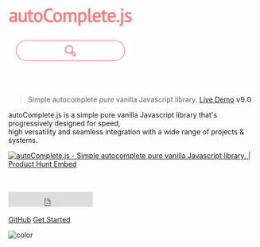 <a href="https://tarekraafat.github.io/autoComplete.js/demo/">
	<img src="./img/autoComplete.js.svg" alt= "autoComplete.js Logo" style="padding-bottom: 50px; width: 250px;">
</a>

> Simple autocomplete pure vanilla Javascript library. <a href="https://tarekraafat.github.io/autoComplete.js/demo/" target="\_blank">Live Demo</a> **v9.0**

autoComplete.js is a simple pure vanilla Javascript library that's progressively designed for speed,<br>high versatility and seamless integration with a wide range of projects & systems.

<a href="https://www.producthunt.com/posts/autocomplete-js?utm_source=badge-top-post-badge&utm_medium=badge&utm_souce=badge-autocomplete-js" target="_blank"><img src="https://api.producthunt.com/widgets/embed-image/v1/top-post-badge.svg?post_id=141833&theme=light&period=weekly" alt="autoComplete.js - Simple autocomplete pure vanilla Javascript library. | Product Hunt Embed" style="width: 250px; height: 54px;" width="250px" height="54px" /></a>

<br>

<div class="sharethis-inline-share-buttons"></div>

<br>

<iframe src="https://ghbtns.com/github-btn.html?user=TarekRaafat&repo=autoComplete.js&type=star&count=true&size=large" frameborder="0" scrolling="0" width="170" height="30" title="GitHub"></iframe>

[GitHub](https://github.com/TarekRaafat/autoComplete.js)
[Get Started](#introduction)

![color](#fff)
